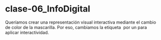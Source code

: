 # clase-06_InfoDigital

Queríamos crear una representación visual interactiva mediante el cambio de color de la mascarilla. Por eso, cambiamos la etiqueta <img> por un <obj> para aplicar interactividad.
